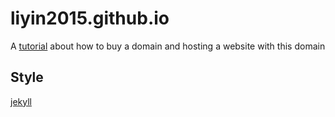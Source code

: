 # liyin2015.github.io

A [tutorial](https://blog.brooke.science/posts/custom-domain-hosting-with-github-and-namecheap/) about how to buy a domain and hosting a website with this domain

## Style
[jekyll](https://help.github.com/articles/adding-a-jekyll-theme-to-your-github-pages-site/)
